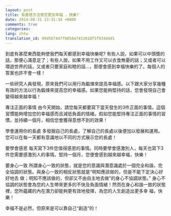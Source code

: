 ```yaml
---
layout: post
title: 有甚麼方法使您更加幸福 ，快樂?
date: 2014-08-31 13:31:34 +0800
comments: true
categories:
lang: zhtw
translation_id: 99d56f447f085847452018f5f934d4d1
---
```


到底有甚麼東西能夠使我們每天都感到幸福快樂呢? 有些人說，如果可以中頭獎的話，那便心滿意足了；有些人說，如果不用工作又可以衣食無憂的話；又或者可以環遊世界的話，又或者只要家庭和睦的話…，那便會感到幸福快樂的了。每個人的答案也許不會一樣！

一些研究人員發現，原來我們可以用行為鍛煉來提高幸福感。以下跟大家分享幾種有效的方法以行為鍛煉來提高您的幸福感。如果您能夠堅持的話，您會發現自己會變得越來越幸福！

專注正面的事情
由今天開始，請您每天都要寫下當天發生的3件正面的事情。這個習慣能夠增加您的幸福感而且減低負面的情緒。假如您能堅持專注正面的事情的習慣，並持續一個月，相信您會獲得意想不到的效果！

學會運用你的長處
多發掘自己的長處，了解自己的長處以後便加以發展和運用。您可以在每一天都有意識地以不同的方式展示您的長處！

要學會感恩
每天寫下3件您值得感恩的事情。同時要學會感激別人，每天也寫下3件您需要感激別人的事情。堅持一個月，您便會感到越來越幸福，快樂！

要身心一致
所謂身心一致的狀態，就是您的意識與潛意識處於一個完全和諧，完全協調的狀態。與身心一致的相反狀態就是“明知應該做的，但是不能下定決心好好地去 做；明知不應該做的，但卻又不由自主地去做”的身心不協調狀態。” 身心不協調的狀態會為您的人生帶來更多的不快及負面情緒！然而在身心和諧一致的狀態裡，您所蘊藏的內在潛力卻能夠更有效地發揮，為您的人生創造出更多幸 福，快樂！

幸福不是必然，但原來是可以靠自己“創造”的！
